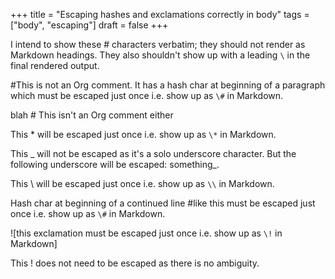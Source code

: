 +++
title = "Escaping hashes and exclamations correctly in body"
tags = ["body", "escaping"]
draft = false
+++

I intend to show these # characters verbatim; they should not render
as Markdown headings. They also shouldn't show up with a leading `\`
in the final rendered output.

\#This is not an Org comment. It has a hash char at beginning of a
paragraph which must be escaped just once i.e. show up as `\#` in
Markdown.

blah # This isn't an Org comment either

This \* will be escaped just once i.e. show up as `\*` in Markdown.

This _ will not be escaped as it's a solo underscore character. But
the following underscore will be escaped: something\_.

This \\ will be escaped just once i.e. show up as `\\` in Markdown.

Hash char at beginning of a continued line
\#like this must be escaped just once i.e. show up as `\#` in Markdown.

\![this exclamation must be escaped just once i.e. show up as `\!` in
Markdown]

This ! does not need to be escaped as there is no ambiguity.
